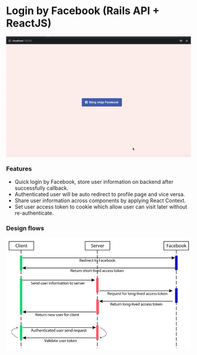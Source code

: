 # Login by Facebook (Rails API + ReactJS)

<p align="center"><img src="docs/ui_flow.gif" alt="Login UI Flow" align="center" /></p>

### Features
 - Quick login by Facebook, store user information on backend after successfully callback.
 - Authenticated user will be auto redirect to profile page and vice versa.
 - Share user information across components by applying React Context.
 - Set user access token to cookie which allow user can visit later without re-authenticate.

### Design flows

<p align="center"><img src="docs/design_flow.png" alt="Design Flow" align="center" /></p>
